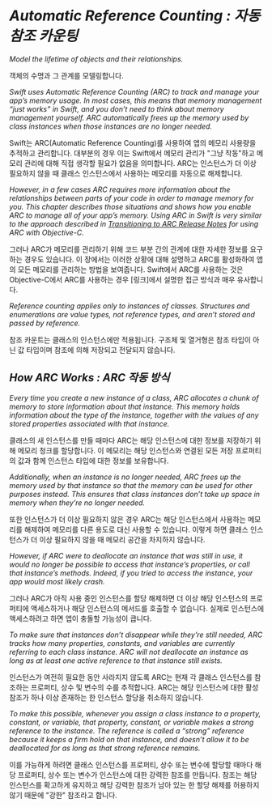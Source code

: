 # *Automatic Reference Counting : 자동 참조 카운팅*

*Model the lifetime of objects and their relationships.*

객체의 수명과 그 관계를 모델링합니다.

*Swift uses Automatic Reference Counting (ARC) to track and manage your app’s memory usage. In most cases, this means that memory management “just works” in Swift, and you don’t need to think about memory management yourself. ARC automatically frees up the memory used by class instances when those instances are no longer needed.*

Swift는 ARC(Automatic Reference Counting)를 사용하여 앱의 메모리 사용량을 추적하고 관리합니다. 대부분의 경우 이는 Swift에서 메모리 관리가 "그냥 작동"하고 메모리 관리에 대해 직접 생각할 필요가 없음을 의미합니다. ARC는 인스턴스가 더 이상 필요하지 않을 때 클래스 인스턴스에서 사용하는 메모리를 자동으로 해제합니다.

*However, in a few cases ARC requires more information about the relationships between parts of your code in order to manage memory for you. This chapter describes those situations and shows how you enable ARC to manage all of your app’s memory. Using ARC in Swift is very similar to the approach described in [Transitioning to ARC Release Notes](https://developer.apple.com/library/content/releasenotes/ObjectiveC/RN-TransitioningToARC/Introduction/Introduction.html) for using ARC with Objective-C.*

그러나 ARC가 메모리를 관리하기 위해 코드 부분 간의 관계에 대한 자세한 정보를 요구하는 경우도 있습니다. 이 장에서는 이러한 상황에 대해 설명하고 ARC를 활성화하여 앱의 모든 메모리를 관리하는 방법을 보여줍니다. Swift에서 ARC를 사용하는 것은 Objective-C에서 ARC를 사용하는 경우 [링크]에서 설명한 접근 방식과 매우 유사합니다.

*Reference counting applies only to instances of classes. Structures and enumerations are value types, not reference types, and aren’t stored and passed by reference.*

참조 카운트는 클래스의 인스턴스에만 적용됩니다. 구조체 및 열거형은 참조 타입이 아닌 값 타입이며 참조에 의해 저장되고 전달되지 않습니다.

## *How ARC Works : ARC 작동 방식*

*Every time you create a new instance of a class, ARC allocates a chunk of memory to store information about that instance. This memory holds information about the type of the instance, together with the values of any stored properties associated with that instance.*

클래스의 새 인스턴스를 만들 때마다 ARC는 해당 인스턴스에 대한 정보를 저장하기 위해 메모리 청크를 할당합니다. 이 메모리는 해당 인스턴스와 연결된 모든 저장 프로퍼티의 값과 함께 인스턴스 타입에 대한 정보를 보유합니다.

*Additionally, when an instance is no longer needed, ARC frees up the memory used by that instance so that the memory can be used for other purposes instead. This ensures that class instances don’t take up space in memory when they’re no longer needed.*

또한 인스턴스가 더 이상 필요하지 않은 경우 ARC는 해당 인스턴스에서 사용하는 메모리를 해제하여 메모리를 다른 용도로 대신 사용할 수 있습니다. 이렇게 하면 클래스 인스턴스가 더 이상 필요하지 않을 때 메모리 공간을 차지하지 않습니다.

*However, if ARC were to deallocate an instance that was still in use, it would no longer be possible to access that instance’s properties, or call that instance’s methods. Indeed, if you tried to access the instance, your app would most likely crash.*

그러나 ARC가 아직 사용 중인 인스턴스를 할당 해제하면 더 이상 해당 인스턴스의 프로퍼티에 액세스하거나 해당 인스턴스의 메서드를 호출할 수 없습니다. 실제로 인스턴스에 액세스하려고 하면 앱이 충돌할 가능성이 큽니다.

*To make sure that instances don’t disappear while they’re still needed, ARC tracks how many properties, constants, and variables are currently referring to each class instance. ARC will not deallocate an instance as long as at least one active reference to that instance still exists.*

인스턴스가 여전히 필요한 동안 사라지지 않도록 ARC는 현재 각 클래스 인스턴스를 참조하는 프로퍼티, 상수 및 변수의 수를 추적합니다. ARC는 해당 인스턴스에 대한 활성 참조가 하나 이상 존재하는 한 인스턴스 할당을 취소하지 않습니다.

*To make this possible, whenever you assign a class instance to a property, constant, or variable, that property, constant, or variable makes a strong reference to the instance. The reference is called a “strong” reference because it keeps a firm hold on that instance, and doesn’t allow it to be deallocated for as long as that strong reference remains.*

이를 가능하게 하려면 클래스 인스턴스를 프로퍼티, 상수 또는 변수에 할당할 때마다 해당 프로퍼티, 상수 또는 변수가 인스턴스에 대한 강력한 참조를 만듭니다. 참조는 해당 인스턴스를 확고하게 유지하고 해당 강력한 참조가 남아 있는 한 할당 해제를 허용하지 않기 때문에 "강한" 참조라고 합니다.
